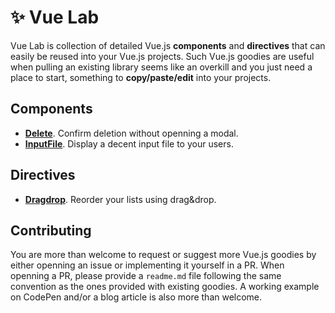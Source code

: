 # :sparkles: Vue Lab

Vue Lab is collection of detailed Vue.js **components** and **directives** that can easily be reused into your Vue.js projects. Such Vue.js goodies are useful when pulling an existing library seems like an overkill and you just need a place to start, something to **copy/paste/edit** into your projects.

## Components

* **[Delete](components/delete)**. Confirm deletion without openning a modal.
* **[InputFile](components/input-file)**. Display a decent input file to your users.

## Directives

* **[Dragdrop](directives/dragdrop)**. Reorder your lists using drag&drop.

## Contributing

You are more than welcome to request or suggest more Vue.js goodies by either openning an issue or implementing it yourself in a PR. When openning a PR, please provide a `readme.md` file following the same convention as the ones provided with existing goodies. A working example on CodePen and/or a blog article is also more than welcome.